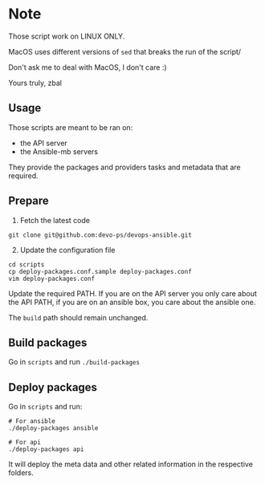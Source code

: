 # Note

Those script work on LINUX ONLY. 

MacOS uses different versions of `sed` that breaks the run of the script/

Don't ask me to deal with MacOS, I don't care :)

Yours truly, zbal

## Usage

Those scripts are meant to be ran on:
- the API server
- the Ansible-mb servers

They provide the packages and providers tasks and metadata that are required.

## Prepare

1. Fetch the latest code

```
git clone git@github.com:devo-ps/devops-ansible.git
```

2. Update the configuration file

```
cd scripts
cp deploy-packages.conf.sample deploy-packages.conf
vim deploy-packages.conf
```

Update the required PATH. If you are on the API server you only care about the API PATH, if you are on an ansible box, you care about the ansible one.

The `build` path should remain unchanged.

## Build packages

Go in `scripts` and run `./build-packages`

## Deploy packages

Go in `scripts` and run:

```
# For ansible
./deploy-packages ansible

# For api
./deploy-packages api
```

It will deploy the meta data and other related information in the respective folders.


